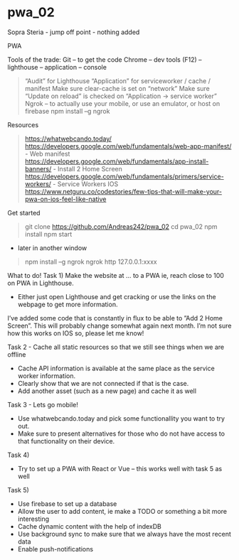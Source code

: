 # pwa_02
Sopra Steria - jump off point - nothing added

PWA

Tools of the trade:
Git – to get the code
Chrome – dev tools (F12) – lighthouse – application – console
>	“Audit” for Lighthouse
>	“Application” for serviceworker / cache / manifest
>	Make sure clear-cache is set on “network”
>	Make sure “Update on reload” is checked on “Application -> service worker”  
Ngrok – to actually use your mobile, or use an emulator, or host on firebase
>npm install –g ngrok

Resources
>https://whatwebcando.today/
>https://developers.google.com/web/fundamentals/web-app-manifest/  - Web manifest
>https://developers.google.com/web/fundamentals/app-install-banners/ - Install 2 Home Screen
>https://developers.google.com/web/fundamentals/primers/service-workers/ - Service Workers
IOS
>https://www.netguru.co/codestories/few-tips-that-will-make-your-pwa-on-ios-feel-like-native 

Get started
>git clone https://github.com/Andreas242/pwa_02
>cd pwa_02
>npm install
>npm start

- later in another window
>npm install –g ngrok
ngrok http 127.0.0.1:xxxx

What to do!
Task 1)
Make the website at … to a PWA ie, reach close to 100 on PWA in Lighthouse.
- Either just open Lighthouse and get cracking or use the links on the webpage to get more information.

I’ve added some code that is constantly in flux to be able to ”Add 2 Home Screen”. This will probably change somewhat again next month. I’m not sure how this works on IOS so, please let me know!

Task 2 - 
Cache all static resources so that we still see things when we are offline

-	Cache API information is available at the same place as the service worker information.
-	Clearly show that we are not connected if that is the case.
-	Add another asset (such as a new page) and cache it as well

Task 3 - 
Lets go mobile!
-	Use whatwebcando.today and pick some functionallity you want to try out.
-	Make sure to present alternatives for those who do not have access to that functionality on their device. 

Task 4)
- Try to set up a PWA with React or Vue – this works well with task 5 as well 

Task 5)
-	Use firebase to set up a database
-	Allow the user to add content, ie make a TODO or something a bit more interesting
-	Cache dynamic content with the help of indexDB
-	Use background sync to make sure that we always have the most recent data 
-	Enable push-notifications
